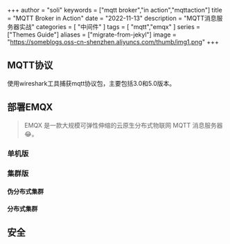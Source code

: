 +++
author = "soli"
keywords = ["mqtt broker","in action","mqttaction"]
title = "MQTT Broker in Action"
date = "2022-11-13"
description = "MQTT消息服务器实战"
categories = [
"中间件"
]
tags = [
"mqtt","emqx"
]
series = ["Themes Guide"]
aliases = ["migrate-from-jekyl"]
image = "https://someblogs.oss-cn-shenzhen.aliyuncs.com/thumb/img1.png"
+++
<!--more-->
## MQTT协议
使用wireshark工具捕获mqtt协议包，主要包括3.0和5.0版本。
## 部署EMQX
> EMQX 是一款大规模可弹性伸缩的云原生分布式物联网 MQTT 消息服务器:joy:。
### 单机版
### 集群版
#### 伪分布式集群
#### 分布式集群

## 安全

